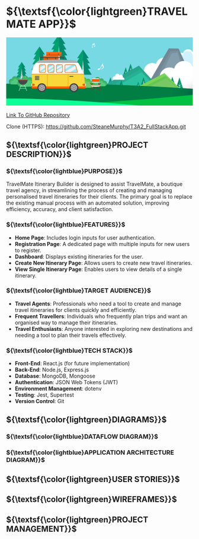 # ${\textsf{\color{lightgreen}TRAVELMATE APP}}$

![image](./docs/Banner.jpg)

[Link To GitHub Repository](https://github.com/SteaneMurphy/T3A2_FullStackApp)

Clone (HTTPS): https://github.com/SteaneMurphy/T3A2_FullStackApp.git

## ${\textsf{\color{lightgreen}PROJECT DESCRIPTION}}$

### ${\textsf{\color{lightblue}PURPOSE}}$

TravelMate Itinerary Builder is designed to assist TravelMate, a boutique travel agency, in streamlining the process of creating and managing personalised travel itineraries for their clients. The primary goal is to replace the existing manual process with an automated solution, improving efficiency, accuracy, and client satisfaction.

### ${\textsf{\color{lightblue}FEATURES}}$

- **Home Page**: Includes login inputs for user authentication.
- **Registration Page**: A dedicated page with multiple inputs for new users to register.
- **Dashboard**: Displays existing itineraries for the user.
- **Create New Itinerary Page**: Allows users to create new travel itineraries.
- **View Single Itinerary Page**: Enables users to view details of a single itinerary.

### ${\textsf{\color{lightblue}TARGET AUDIENCE}}$

- **Travel Agents**: Professionals who need a tool to create and manage travel itineraries for clients quickly and efficiently.
- **Frequent Travellers**: Individuals who frequently plan trips and want an organised way to manage their itineraries.
- **Travel Enthusiasts**: Anyone interested in exploring new destinations and needing a tool to plan their travels effectively.

### ${\textsf{\color{lightblue}TECH STACK}}$

- **Front-End**: React.js (for future implementation)
- **Back-End**: Node.js, Express.js
- **Database**: MongoDB, Mongoose
- **Authentication**: JSON Web Tokens (JWT)
- **Environment Management**: dotenv
- **Testing**: Jest, Supertest
- **Version Control**: Git

## ${\textsf{\color{lightgreen}DIAGRAMS}}$

### ${\textsf{\color{lightblue}DATAFLOW DIAGRAM}}$

### ${\textsf{\color{lightblue}APPLICATION ARCHITECTURE DIAGRAM}}$

## ${\textsf{\color{lightgreen}USER STORIES}}$

## ${\textsf{\color{lightgreen}WIREFRAMES}}$

## ${\textsf{\color{lightgreen}PROJECT MANAGEMENT}}$
